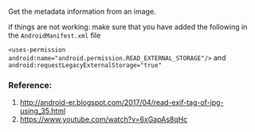 Get the metadata information from an image. 

if things are not working: 
make sure that you have added the following in the `AndroidManifest.xml` file 

`<uses-permission android:name="android.permission.READ_EXTERNAL_STORAGE"/>`
and 
`android:requestLegacyExternalStorage="true"`


### Reference: 
1. http://android-er.blogspot.com/2017/04/read-exif-tag-of-jpg-using_35.html
2. https://www.youtube.com/watch?v=6xGapAs8qHc




